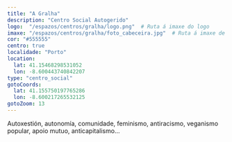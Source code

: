 ```yaml
---
title: "A Gralha"
description: "Centro Social Autogerido"
logo:  "/espazos/centros/gralha/logo.png"  # Ruta á imaxe do logo
imaxe: "/espazos/centros/gralha/foto_cabeceira.jpg"  # Ruta á imaxe de fondo
cor: "#555555"
centro: true
localidade: "Porto"
location:
  lat: 41.15468298531052
  lon: -8.600443740842207
type: "centro_social"
gotoCoords:
  lat: 41.155750197765286
  lon: -8.600217265532125
gotoZoom: 13
---
```

Autoxestión, autonomía, comunidade, feminismo, antiracismo, veganismo popular, apoio mutuo, anticapitalismo...